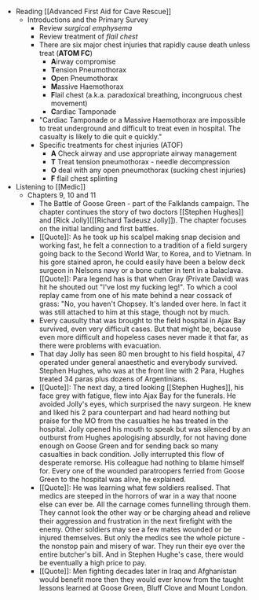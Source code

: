 - Reading [[Advanced First Aid for Cave Rescue]]
	- Introductions and the Primary Survey
		- Review *surgical emphysema*
		- Review treatment of *flail chest*
		- There are six major chest injuries that rapidly cause death unless treat (**ATOM FC**)
			- **A**irway compromise
			- **T**ension Pneumothorax
			- **O**pen Pneumothorax
			- **M**assive Haemothorax
			- **F**lail chest (a.k.a. paradoxical breathing, incongruous chest movement)
			- **C**ardiac Tamponade
		- "Cardiac Tamponade or a Massive Haemothorax are impossible to treat underground and difficult to treat even in hospital. The casualty is likely to die quit e quickly."
		- Specific treatments for chest injuries (ATOF)
			- **A** Check airway and use appropriate airway management
			- **T** Treat tension pneumothorax - needle decompression
			- **O** deal with any open pneumothorax (sucking chest injuries)
			- **F** flail chest splinting
- Listening to [[Medic]]
	- Chapters 9, 10 and 11
		- The Battle of Goose Green - part of the Falklands campaign. The chapter continues the story of two doctors [[Stephen Hughes]] and [Rick Jolly]([[Richard Tadeusz Jolly]]). The chapter focuses on the initial landing and first battles.
		- [[Quote]]: As he took up his scalpel making snap decision and working fast, he felt a connection to a tradition of a field surgery going back to the Second World War, to Korea, and to Vietnam. In his gore stained apron, he could easily have been a below deck surgeon in Nelsons navy or a bone cutter in tent in a balaclava. 
		  [[Quote]]: Para legend has is that when Gray (Private David) was hit he shouted out "I've lost my fucking leg!". To which a cool replay came from one of his mate behind a near cossack of grass: "No, you haven't Chopsey. It's landed over here. In fact it was still attached to him at this stage, though not by much.
		- Every causulty that was brought to the field hospital in Ajax Bay survived, even very difficult cases. But that might be, because even more difficult and hopeless cases never made it that far, as there were problems with evacuation.
		- That day Jolly has seen 80 men brought to his field hospital, 47 operated under general anaesthetic and everybody survived. Stephen Hughes, who was at the front line with 2 Para, Hughes treated 34 paras plus dozens of Argentinians.
		- [[Quote]]: The next day, a tired looking [[Stephen Hughes]], his face grey with fatigue, flew into Ajax Bay for the funerals. He avoided Jolly's eyes, which surprised the navy surgeon. 
		  He knew and liked his 2 para counterpart and had heard nothing but praise for the MO from the casualties he has treated in the hospital. Jolly opened his mouth to speak but was silenced by an outburst from Hughes apologising absurdly, for not having done enough on Goose Green and for sending back so many casualties in back condition. Jolly interrupted this flow of desperate remorse. His colleague had nothing to blame himself for. Every one of the wounded paratroopers ferried from Goose Green to the hospital was alive, he explained.
		- [[Quote]]: He was learning what few soldiers realised. That medics are steeped in the horrors of war in a way that noone else can ever be. All the carnage comes funnelling through them. They cannot look the other way or be charging ahead and relieve their aggression and frustration in the next firefight with the enemy. Other soldiers may see a few mates wounded or be injured themselves. But only the medics see the whole picture - the nonstop pain and misery of war. They run their eye over the entire butcher's bill. And in Stephen Hughe's case, there would be eventually a high price to pay.
		- [[Quote]]: Men fighting decades later in Iraq and Afghanistan would benefit more then they would ever know from the taught lessons learned at Goose Green, Bluff Clove and Mount London.